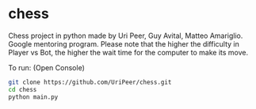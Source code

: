 # chess
Chess project in python made by Uri Peer, Guy Avital, Matteo Amariglio. Google mentoring program.
Please note that the higher the difficulty in Player vs Bot, the higher the wait time for the computer to make its move.

To run: (Open Console)
```bash
git clone https://github.com/UriPeer/chess.git
cd chess
python main.py
```
